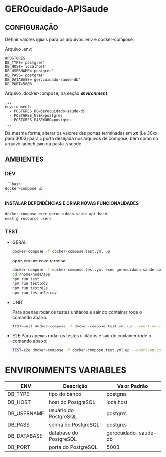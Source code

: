 # GEROcuidado-APISaude

## CONFIGURAÇÃO

Definir valores iguais para os arquivos .env e docker-compose.

Arquivo .env:

    #POSTGRES
    DB_TYPE='postgres'
    DB_HOST='localhost'
    DB_USERNAME='postgres'
    DB_PASS='postgres'
    DB_DATABASE='gerocuidado-saude-db'
    DB_PORT=5003

Arquivo .docker-compose, na seção **_environment_**:

    ...
    environment:
      - POSTGRES_DB=gerocuidado-saude-db
      - POSTGRES_USER=postgres
      - POSTGRES_PASSWORD=postgres
    ...

Da mesma forma, alterar os valores das portas terminadas em **_xx_** (i.e 30xx para 3003) para a porta desejada nos arquivos de compose, bem como no arquivo launch.json da pasta .vscode.

## AMBIENTES

### DEV

    ```bash
    docker-compose up
    ```

#### INSTALAR DEPENDÊNCIAS E CRIAR NOVAS FUNCIONALIDADES

```bash
docker-compose exec gerocuidado-saude-api bash
nest g resource users
```

### TEST

- GERAL

  ```bash
  docker-compose -f docker-compose.test.yml up
  ```

  após em um novo terminal

  ```bash
  docker-compose -f docker-compose.test.yml exec gerocuidado-saude-api-test bash
  cd /home/node/app
  npm run test
  npm run test:cov
  npm run test:e2e
  npm run test:e2e:cov
  ```

- UNIT

    Para apenas rodar os testes unitários e sair do container rode o comando abaixo:

    ```bash
    TEST=unit docker-compose -f docker-compose.test.yml up --abort-on-container-exit --exit-code-from gerocuidado-saude-api-test
    ```

- E2E
    Para apenas rodar os testes unitários e sair do container rode o comando abaixo:

    ```bash
    TEST=e2e docker-compose -f docker-compose.test.yml up --abort-on-container-exit --exit-code-from gerocuidado-saude-api-test
    ```

# ENVIRONMENTS VARIABLES

| ENV         | Descrição              | Valor Padrão         |
| ----------- | ---------------------- | -------------------- |
| DB_TYPE     | tipo do banco          | postgres             |
| DB_HOST     | host do PostgreSQL     | localhost            |
| DB_USERNAME | usuário do PostgreSQL  | postgres             |
| DB_PASS     | senha do PostgreSQL    | postgres             |
| DB_DATABASE | database do PostgreSQL | gerocuidado-saude-db |
| DB_PORT     | porta do PostgreSQL    | 5003                 |
